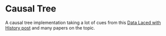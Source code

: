 # Causal Tree

A causal tree implementation taking a lot of cues from this [Data Laced with History post](http://archagon.net/blog/2018/03/24/data-laced-with-history/) and many papers on the topic.
